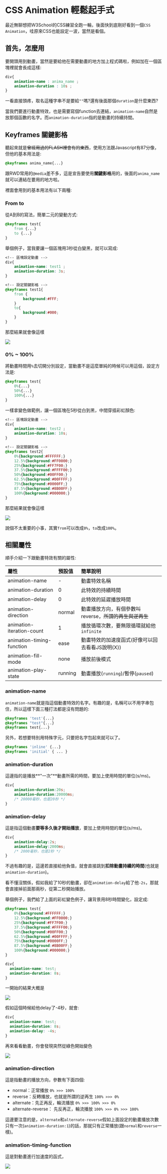 # CSS Animation 輕鬆起手式

最近無聊想把W3School的CSS練習全跑一輪，後面快到底剛好看到一個`CSS Animation`，哇原來CSS也能設定一波，當然是看個。

## 首先，怎麼用

要開頭用到動畫，當然是要給他在需要動畫的地方加上程式碼啦，例如加在一個區塊裡就會長成這樣:

```css
div{
    animation-name : anima_name ;
    animation-duration : 10s ;
}
```

一看直接頭疼，取名這種字串不是要給`""`嗎?還有後面那個`duration`是什麼東西?

當我們要進行動畫特效，也是需要寫個function去連結，`animation-name`自然是放那個函數的名字。而`animation-duration`指的是動畫的持續持間。

## Keyframes 關鍵影格

聽起來就是~~曾經用過的FLASH裡會有的東西~~，使用方法跟Javascript有87分像，但他的基本用法是:

```css
@keyframes anima_name{...}
```

跟RWD常用的`@media`差不多，這是宣告要使用**關鍵影格**用的，後面的`anima_name`就可以連結在要用的地方啦。

裡面會用到的基本用法有以下兩種:

### From to
從A到B的寫法，簡單二元的變動方式:
```css
@keyframes test{
    from {...}
    to {...}
}
```

舉個例子，當我要讓一個區塊用3秒從白變黑，就可以寫成:

```css
<!-- 區塊設定動畫 -->
div{
    animation-name: test1 ;
    animation-duration: 3s;
}
```
```css
<!-- 設定關鍵影格 -->
@keyframes test1{
    from {
        background:#FFF;
    }
    to{
        background:#000;
    }
}
```
那麼結果就會像這樣

![](img/fromto.gif)

### 0% ~ 100%

將動畫時間用`%`去切開分別設定，當動畫不是這麼單純的時候可以用這個，設定方法是:
```css
@keyframes test{
    0%{...}
    50%{...}
    100%{...}
}
```

一樣拿變色做範例，讓一個區塊在5秒從白到黑，中間穿插彩虹顏色:
```css
<!-- 區塊設定動畫 -->
div{
    animation-name: test2 ;
    animation-duration: 10s;
}
```
```css
<!-- 設定關鍵影格 -->
@keyframes test2{
    0%{background:#FFFFFF;}
    12.5%{background:#FF0000;}
    25%{background:#FF7F00;}
    37.5%{background:#FFFF00;}
    50%{background:#00FF00;}
    62.5%{background:#00FFFF;}
    75%{background:#0000FF;}
    87.5%{background:#8B00FF;}
    100%{background:#000000;}
}
```
那麼結果就會像這樣

![](img/to100.gif)

說個不太重要的小事，其實`from`可以改成`0%`，`to`改成`100%`。

## 相關屬性

順手介紹一下跟動畫特效有關的屬性:

屬性                     |預設值  |簡單說明
:------------------------|:------|:---------------------------
animation-name           |-      |動畫特效名稱
animation-duration       |0      |此特效的持續時間
animation-delay          |0      |此特效的延遲播放時間
animation-direction      |normal |動畫播放方向，有個參數叫reverse，~~所謂的再生與逆再生~~
animation-iteration-count|1      |播放循環次數，要無限循環就給他`infinite`
animation-timing-function|ease   |動畫特效的加速度函式(好像可以回去看看JS說明(X))
animation-fill-mode      |none   |播放前後模式
animation-play-state     |running|動畫播放(`running`)/暫停(`paused`)

### animation-name

`animation-name`就是指這個動畫特效的名字。有趣的是，名稱可以不用字串包住，所以這樣下面三種打法都是沒有問題的:

```css
@keyframes 'test'{...}
@keyframes "test"{...}
@keyframes test{...}
```

另外，若想要特別用特殊字元，只要把名字包起來就可以了。

```css
@keyframes 'inline' {...}
@keyframes 'initial' { ... }
```

### animation-duration

這邊指的是播放**"一次"**動畫所需的時間，要加上使用時間的單位(s/ms)。

```css
div{
    animation-duration:20s;
    animation-duration:20000ms; 
    /* 20000毫秒，也是20秒 */
}
```

### animation-delay 

這是指這個動畫**要等多久後才開始播放**，要加上使用時間的單位(s/ms)。

```css
div{
    animation-delay:2s;
    animation-delay:2000ms; 
    /* 2000毫秒，也是2秒 */
}
```

不過有趣的是，這邊若直接給他負值，就會直接跳到**扣除動畫持續的時間**(也就是`animation-duration`)。

看不懂沒關係，假如我給了10秒的動畫，卻在`animation-delay`給了他`-2s`，那就會直接掉前面那兩秒，從第二秒開始播放。

舉個例子，我們給了上面的彩虹變色例子，讓背景用8秒時間變化，設定成:

```css
@keyframes test{
    0%{background:#FFFFFF;}
    12.5%{background:#FF0000;}
    25%{background:#FF7F00;}
    37.5%{background:#FFFF00;}
    50%{background:#00FF00;}
    62.5%{background:#00FFFF;}
    75%{background:#0000FF;}
    87.5%{background:#8B00FF;}
    100%{background:#000000;}
}

div{
  animation-name: test;
  animation-duration: 8s;
}
```

一開始的結果大概是

![](img/delay0s.gif)

假如這個時候給他delay了-4秒，就會:

```css
div{
  animation-name: test;
  animation-duration: 8s;
  animation-delay: -4s;
}
```

再來看看動畫，你會發現突然從綠色開始變色

![](img/delay-4s.gif)


### animation-direction

這是指動畫的播放方向，參數有下面四個:
* normal：正常播放 `0% >>> 100%`
* reverse：反轉播放，也就是所謂的逆再生 `100% >>> 0%`
* alternate：先正再反，輪流播放  `0% >>> 100% >>> 0%`
* alternate-reverse： 先反再正，輪流播放 `100% >>> 0% >>> 100%`

這邊要注意的是，`alternate`和`alternate-reverse`假如上面設定的動畫播放次數只有一次(`animation-duration:1`)的話，那就只有正常播放(跟`normal`和`reverse`一樣)。

### animation-timing-function

這是對動畫進行加速度的函式，

![](img/linear.png)